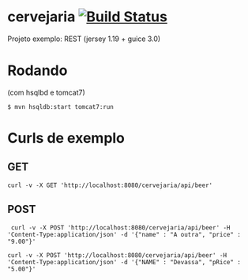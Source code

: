 # cervejaria [![Build Status](https://travis-ci.com/wfuertes/cervejaria.svg?branch=master)](https://travis-ci.com/wfuertes/cervejaria)
Projeto exemplo: REST (jersey 1.19 + guice 3.0) 

# Rodando
(com hsqlbd e tomcat7) 
```
$ mvn hsqldb:start tomcat7:run 
```

# Curls de exemplo 
    
## GET 
```
curl -v -X GET 'http://localhost:8080/cervejaria/api/beer' 
```

## POST 
```
 curl -v -X POST 'http://localhost:8080/cervejaria/api/beer' -H 'Content-Type:application/json' -d '{"name" : "A outra", "price" : "9.00"}'
``` 
 
 ```
 curl -v -X POST 'http://localhost:8080/cervejaria/api/beer' -H 'Content-Type:application/json' -d '{"NAME" : "Devassa", "pRice" : "5.00"}'
 ``` 
